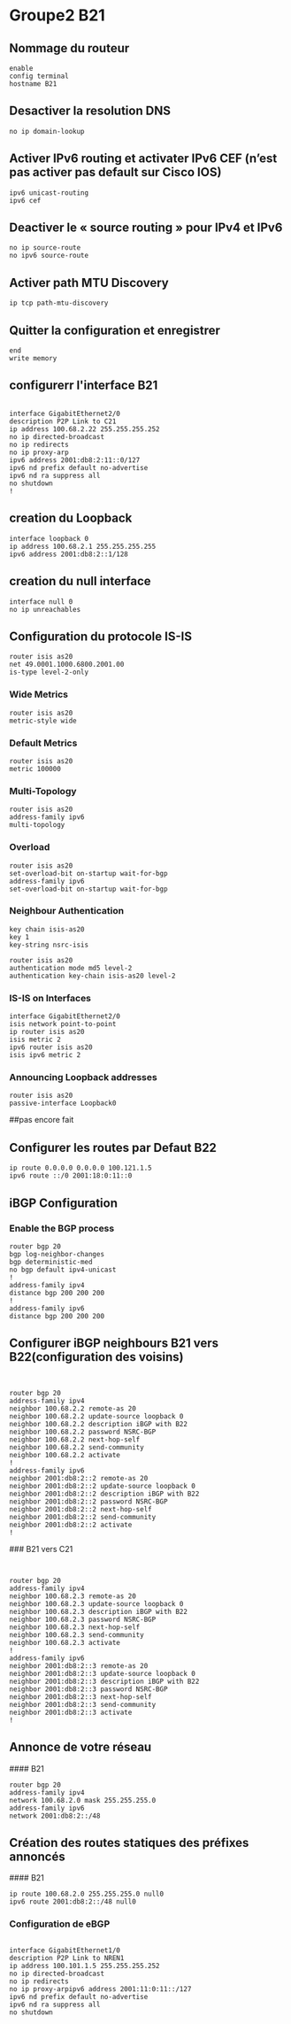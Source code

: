 # Groupe2 B21

## Nommage du routeur
```console
enable
config terminal
hostname B21
```

## Desactiver la resolution DNS
```console
no ip domain-lookup
```

## Activer IPv6 routing et activater IPv6 CEF (n’est pas activer pas default sur Cisco IOS)
```console
ipv6 unicast-routing
ipv6 cef
```

## Deactiver le « source routing » pour IPv4 et IPv6
```console
no ip source-route
no ipv6 source-route
```

## Activer path MTU Discovery
```console
ip tcp path-mtu-discovery
```
## Quitter la configuration et enregistrer
```console
end
write memory
```

## configurerr l'interface B21
```console

interface GigabitEthernet2/0
description P2P Link to C21
ip address 100.68.2.22 255.255.255.252
no ip directed-broadcast
no ip redirects
no ip proxy-arp
ipv6 address 2001:db8:2:11::0/127
ipv6 nd prefix default no-advertise
ipv6 nd ra suppress all
no shutdown
!
```

## creation du Loopback 
```console
interface loopback 0
ip address 100.68.2.1 255.255.255.255
ipv6 address 2001:db8:2::1/128
```

## creation du null interface 
```console
interface null 0
no ip unreachables
```

## Configuration du protocole IS-IS
```console
router isis as20
net 49.0001.1000.6800.2001.00
is-type level-2-only
```

### Wide Metrics
```console
router isis as20
metric-style wide
```

### Default Metrics
```console
router isis as20
metric 100000
```

### Multi-Topology
```console
router isis as20
address-family ipv6
multi-topology
```


### Overload
```console
router isis as20
set-overload-bit on-startup wait-for-bgp
address-family ipv6
set-overload-bit on-startup wait-for-bgp
```

### Neighbour Authentication
```console
key chain isis-as20
key 1
key-string nsrc-isis

router isis as20
authentication mode md5 level-2
authentication key-chain isis-as20 level-2

```
### IS-IS on Interfaces
```console
interface GigabitEthernet2/0
isis network point-to-point
ip router isis as20
isis metric 2
ipv6 router isis as20
isis ipv6 metric 2
```

### Announcing Loopback addresses
```console
router isis as20
passive-interface Loopback0
```
##pas encore fait


## Configurer les routes par Defaut B22
```console
ip route 0.0.0.0 0.0.0.0 100.121.1.5
ipv6 route ::/0 2001:18:0:11::0
```
## iBGP Configuration

### Enable the BGP process
```console
router bgp 20
bgp log-neighbor-changes
bgp deterministic-med
no bgp default ipv4-unicast
!
address-family ipv4
distance bgp 200 200 200
!
address-family ipv6
distance bgp 200 200 200
```

## Configurer iBGP neighbours  B21 vers B22(configuration des voisins)
```console


router bgp 20
address-family ipv4
neighbor 100.68.2.2 remote-as 20
neighbor 100.68.2.2 update-source loopback 0
neighbor 100.68.2.2 description iBGP with B22
neighbor 100.68.2.2 password NSRC-BGP
neighbor 100.68.2.2 next-hop-self
neighbor 100.68.2.2 send-community
neighbor 100.68.2.2 activate
!
address-family ipv6
neighbor 2001:db8:2::2 remote-as 20
neighbor 2001:db8:2::2 update-source loopback 0
neighbor 2001:db8:2::2 description iBGP with B22
neighbor 2001:db8:2::2 password NSRC-BGP
neighbor 2001:db8:2::2 next-hop-self
neighbor 2001:db8:2::2 send-community
neighbor 2001:db8:2::2 activate
!
```

### B21 vers C21

```console


router bgp 20
address-family ipv4
neighbor 100.68.2.3 remote-as 20
neighbor 100.68.2.3 update-source loopback 0
neighbor 100.68.2.3 description iBGP with B22
neighbor 100.68.2.3 password NSRC-BGP
neighbor 100.68.2.3 next-hop-self
neighbor 100.68.2.3 send-community
neighbor 100.68.2.3 activate
!
address-family ipv6
neighbor 2001:db8:2::3 remote-as 20
neighbor 2001:db8:2::3 update-source loopback 0
neighbor 2001:db8:2::3 description iBGP with B22
neighbor 2001:db8:2::3 password NSRC-BGP
neighbor 2001:db8:2::3 next-hop-self
neighbor 2001:db8:2::3 send-community
neighbor 2001:db8:2::3 activate
!
```




## Annonce de votre réseau

#### B21
```console
router bgp 20
address-family ipv4
network 100.68.2.0 mask 255.255.255.0
address-family ipv6
network 2001:db8:2::/48
```
## Création des routes statiques des préfixes annoncés

#### B21
```console
ip route 100.68.2.0 255.255.255.0 null0
ipv6 route 2001:db8:2::/48 null0
```


### Configuration de eBGP
```console

interface GigabitEthernet1/0
description P2P Link to NREN1
ip address 100.101.1.5 255.255.255.252
no ip directed-broadcast
no ip redirects
no ip proxy-arpipv6 address 2001:11:0:11::/127
ipv6 nd prefix default no-advertise
ipv6 nd ra suppress all
no shutdown


